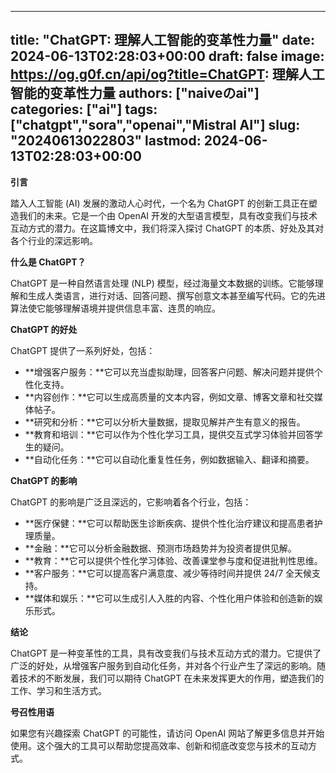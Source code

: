 
---
title: "ChatGPT: 理解人工智能的变革性力量"
date: 2024-06-13T02:28:03+00:00
draft: false
image: https://og.g0f.cn/api/og?title=ChatGPT: 理解人工智能的变革性力量
authors: ["naiveのai"]
categories: ["ai"]
tags: ["chatgpt","sora","openai","Mistral AI"]
slug: "20240613022803"
lastmod: 2024-06-13T02:28:03+00:00
---
**引言**

踏入人工智能 (AI) 发展的激动人心时代，一个名为 ChatGPT 的创新工具正在塑造我们的未来。它是一个由 OpenAI 开发的大型语言模型，具有改变我们与技术互动方式的潜力。在这篇博文中，我们将深入探讨 ChatGPT 的本质、好处及其对各个行业的深远影响。

**什么是 ChatGPT？**

ChatGPT 是一种自然语言处理 (NLP) 模型，经过海量文本数据的训练。它能够理解和生成人类语言，进行对话、回答问题、撰写创意文本甚至编写代码。它的先进算法使它能够理解语境并提供信息丰富、连贯的响应。

**ChatGPT 的好处**

ChatGPT 提供了一系列好处，包括：

* **增强客户服务：**它可以充当虚拟助理，回答客户问题、解决问题并提供个性化支持。
* **内容创作：**它可以生成高质量的文本内容，例如文章、博客文章和社交媒体帖子。
* **研究和分析：**它可以分析大量数据，提取见解并产生有意义的报告。
* **教育和培训：**它可以作为个性化学习工具，提供交互式学习体验并回答学生的疑问。
* **自动化任务：**它可以自动化重复性任务，例如数据输入、翻译和摘要。

**ChatGPT 的影响**

ChatGPT 的影响是广泛且深远的，它影响着各个行业，包括：

* **医疗保健：**它可以帮助医生诊断疾病、提供个性化治疗建议和提高患者护理质量。
* **金融：**它可以分析金融数据、预测市场趋势并为投资者提供见解。
* **教育：**它可以提供个性化学习体验、改善课堂参与度和促进批判性思维。
* **客户服务：**它可以提高客户满意度、减少等待时间并提供 24/7 全天候支持。
* **媒体和娱乐：**它可以生成引人入胜的内容、个性化用户体验和创造新的娱乐形式。

**结论**

ChatGPT 是一种变革性的工具，具有改变我们与技术互动方式的潜力。它提供了广泛的好处，从增强客户服务到自动化任务，并对各个行业产生了深远的影响。随着技术的不断发展，我们可以期待 ChatGPT 在未来发挥更大的作用，塑造我们的工作、学习和生活方式。

**号召性用语**

如果您有兴趣探索 ChatGPT 的可能性，请访问 OpenAI 网站了解更多信息并开始使用。这个强大的工具可以帮助您提高效率、创新和彻底改变您与技术的互动方式。